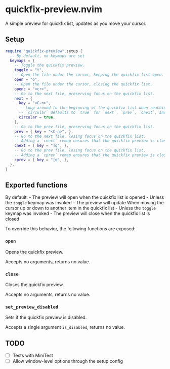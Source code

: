 # quickfix-preview.nvim

A simple preview for quickfix list, updates as you move your cursor.

## Setup

```lua 
require "quickfix-preview".setup {
  -- By default, no keymaps are set
  keymaps = {
    -- Toggle the quickfix preview.
    toggle = "t",
    -- Open the file undor the cursor, keeping the quickfix list open.
    open = "o",
    -- Open the file under the cursor, closing the quickfix list.
    openc = "<cr>",
    -- Go to the next file, preserving focus on the quickfix list.
    next = {
      key = "<C-n>",
      -- Loop around to the beginning of the quickfix list when reaching the end
      -- `circular` defaults to `true` for `next`, `prev`, `cnext`, and `cprev`
      circular = true,
    },
    -- Go to the prev file, preserving focus on the quickfix list.
    prev = { key = "<C-n>", },
    -- Go to the next file, losing focus on the quickfix list.
    -- Adding a `cnext` remap ensures that the quickfix preview is closed when using `cnext`
    cnext = { key = "]q", },
    -- Go to the prev file, losing focus on the quickfix list.
    -- Adding a `cprev` remap ensures that the quickfix preview is closed when using `cprev`
    cprev = { key = "[q", },
  },
}
```

## Exported functions

By default: 
    - The preview will open when the quickfix list is opened
        - Unless the `toggle` keymap was invoked
    - The preview will update When moving the cursor up or down to another item in the quickfix list
        - Unless the `toggle` keymap was invoked
    - The preview will close when the quickfix list is closed

To override this behavior, the following functions are exposed:

### `open`
Opens the quickfix preview.

Accepts no arguments, returns no value.

### `close`
Closes the quickfix preview.

Accepts no arguments, returns no value.

### `set_preview_disabled`
Sets if the quickfix preview is disabled.

Accepts a single argument `is_disabled`, returns no value.

## TODO
- [ ] Tests with MiniTest
- [ ] Allow window-level options through the setup config
